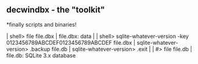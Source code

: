 ## decwindbx - the "toolkit"
*finally scripts and binaries!



| shell> file file.dbx
| file.dbx: data
|
| shell> sqlite-whatever-version -key 0123456789ABCDEF0123456789ABCDEF file.dbx
| sqlite-whatever-version> .backup file.db
| sqlite-whatever-version> .exit
|
| #> file file.db
| file.db: SQLite 3.x database
   

